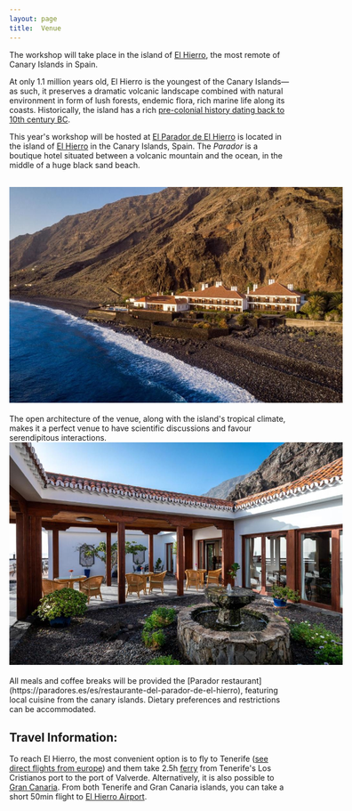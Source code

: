 ```yaml
---
layout: page
title:  Venue
---
```


The workshop will take place in the island of [El Hierro](https://maps.app.goo.gl/TBWtvi2AZKgZtsJE6), the most remote of Canary Islands in Spain.

At only 1.1 million years old, El Hierro is the youngest of the Canary Islands—as such, it preserves a dramatic volcanic landscape combined with natural environment in form of lush forests, endemic flora, rich marine life along its coasts. Historically, the island has a rich [pre-colonial history dating back to 10th century BC](https://en.wikipedia.org/wiki/Pre-colonial_history_of_the_Canary_Islands).

This year's workshop will be hosted at [El Parador de El Hierro](https://paradores.es/en/parador-de-el-hierro) is located in the island of [El Hierro](https://maps.app.goo.gl/TBWtvi2AZKgZtsJE6) in the Canary Islands, Spain. The *Parador* is a boutique hotel situated between a volcanic mountain and the ocean, in the middle of a huge black sand beach. 



<br>
<center>
<img src="/assets/images/venue/parador3.jpg" style="max-width: 600px;"/>
</center>


<br>
The open architecture of the venue, along with the island's tropical climate, makes it a perfect venue to have scientific discussions and favour serendipitous interactions.

<br>
<center>
<img src="/assets/images/venue/parador2.jpg" style="max-width: 600px;"/>
</center>

<br>
All meals and coffee breaks will be provided the [Parador restaurant](https://paradores.es/es/restaurante-del-parador-de-el-hierro), featuring local cuisine from the canary islands. Dietary preferences and restrictions can be accommodated.



## Travel Information:

To reach El Hierro, the most convenient option is to fly to Tenerife ([see direct flights from europe](https://www.flightconnections.com/flights-to-tenerife-reina-sof%C3%ADa-tfs)) and them take 2.5h [ferry](https://www.ferryscanner.com/en/ferry-routes/ferry-tenerife-all-ports-valverde-el-hierro?tripType=oneWay) from 
Tenerife's Los Cristianos port to the port of Valverde. 
Alternatively, it is also possible to [Gran Canaria](https://www.flightconnections.com/flights-to-gran-canaria-las-palmas-lpa). From both Tenerife and Gran Canaria islands, you can take a short 50min flight to [El Hierro Airport](https://www.flightconnections.com/flights-to-valverde-vde).
